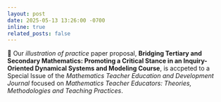 ```yaml
---
layout: post
date: 2025-05-13 13:26:00 -0700
inline: true
related_posts: false
---
```


:tada: Our *illustration of practice* paper proposal, **Bridging Tertiary and Secondary Mathematics: Promoting a Critical Stance in an Inquiry-Oriented Dynamical Systems and Modeling Course**, is accpeted to a Special Issue of the *Mathematics Teacher Education and Development Journal* focused on *Mathematics Teacher Educators: Theories, Methodologies and Teaching Practices*.
